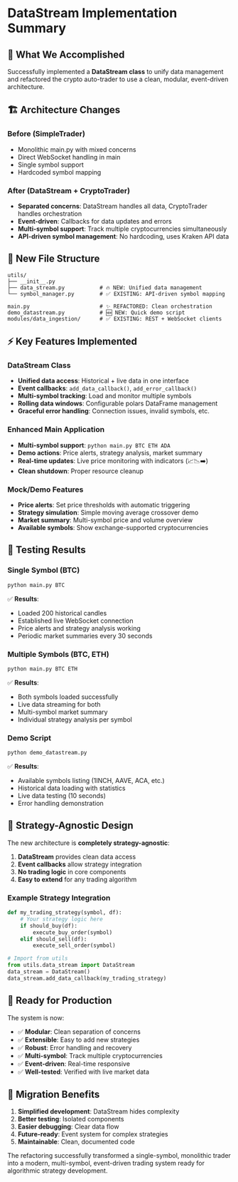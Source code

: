 # DataStream Implementation Summary

## 🎯 What We Accomplished

Successfully implemented a **DataStream class** to unify data management and refactored the crypto auto-trader to use a clean, modular, event-driven architecture.

## 🏗️ Architecture Changes

### Before (SimpleTrader)
- Monolithic main.py with mixed concerns
- Direct WebSocket handling in main
- Single symbol support
- Hardcoded symbol mapping

### After (DataStream + CryptoTrader)
- **Separated concerns**: DataStream handles all data, CryptoTrader handles orchestration
- **Event-driven**: Callbacks for data updates and errors
- **Multi-symbol support**: Track multiple cryptocurrencies simultaneously
- **API-driven symbol management**: No hardcoding, uses Kraken API data

## 📁 New File Structure

```
utils/
├── __init__.py
├── data_stream.py           # 🔥 NEW: Unified data management
└── symbol_manager.py        # ✅ EXISTING: API-driven symbol mapping

main.py                      # ✨ REFACTORED: Clean orchestration
demo_datastream.py           # 🆕 NEW: Quick demo script
modules/data_ingestion/      # ✅ EXISTING: REST + WebSocket clients
```

## ⚡ Key Features Implemented

### DataStream Class
- **Unified data access**: Historical + live data in one interface
- **Event callbacks**: `add_data_callback()`, `add_error_callback()`
- **Multi-symbol tracking**: Load and monitor multiple symbols
- **Rolling data windows**: Configurable polars DataFrame management
- **Graceful error handling**: Connection issues, invalid symbols, etc.

### Enhanced Main Application
- **Multi-symbol support**: `python main.py BTC ETH ADA`
- **Demo actions**: Price alerts, strategy analysis, market summary
- **Real-time updates**: Live price monitoring with indicators (📈📉➡️)
- **Clean shutdown**: Proper resource cleanup

### Mock/Demo Features
- **Price alerts**: Set price thresholds with automatic triggering
- **Strategy simulation**: Simple moving average crossover demo
- **Market summary**: Multi-symbol price and volume overview
- **Available symbols**: Show exchange-supported cryptocurrencies

## 🧪 Testing Results

### Single Symbol (BTC)
```bash
python main.py BTC
```
✅ **Results**: 
- Loaded 200 historical candles
- Established live WebSocket connection
- Price alerts and strategy analysis working
- Periodic market summaries every 30 seconds

### Multiple Symbols (BTC, ETH)
```bash
python main.py BTC ETH
```
✅ **Results**:
- Both symbols loaded successfully
- Live data streaming for both
- Multi-symbol market summary
- Individual strategy analysis per symbol

### Demo Script
```bash
python demo_datastream.py
```
✅ **Results**:
- Available symbols listing (1INCH, AAVE, ACA, etc.)
- Historical data loading with statistics
- Live data testing (10 seconds)
- Error handling demonstration

## 🎯 Strategy-Agnostic Design

The new architecture is **completely strategy-agnostic**:

1. **DataStream** provides clean data access
2. **Event callbacks** allow strategy integration
3. **No trading logic** in core components
4. **Easy to extend** for any trading algorithm

### Example Strategy Integration
```python
def my_trading_strategy(symbol, df):
    # Your strategy logic here
    if should_buy(df):
        execute_buy_order(symbol)
    elif should_sell(df):
        execute_sell_order(symbol)

# Import from utils
from utils.data_stream import DataStream
data_stream = DataStream()
data_stream.add_data_callback(my_trading_strategy)
```

## 🚀 Ready for Production

The system is now:
- ✅ **Modular**: Clean separation of concerns
- ✅ **Extensible**: Easy to add new strategies
- ✅ **Robust**: Error handling and recovery
- ✅ **Multi-symbol**: Track multiple cryptocurrencies
- ✅ **Event-driven**: Real-time responsive
- ✅ **Well-tested**: Verified with live market data

## 🔄 Migration Benefits

1. **Simplified development**: DataStream hides complexity
2. **Better testing**: Isolated components
3. **Easier debugging**: Clear data flow
4. **Future-ready**: Event system for complex strategies
5. **Maintainable**: Clean, documented code

The refactoring successfully transformed a single-symbol, monolithic trader into a modern, multi-symbol, event-driven trading system ready for algorithmic strategy development.
